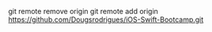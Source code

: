 git remote remove origin
git remote add origin https://github.com/Dougsrodrigues/iOS-Swift-Bootcamp.git
